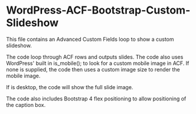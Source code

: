 # WordPress-ACF-Bootstrap-Custom-Slideshow

This file contains an Advanced Custom Fields loop to show a custom slideshow.

The code loop through ACF rows and outputs slides. The code also uses WordPress' built in is_mobile(); to look for a custom mobile image in ACF. If none is supplied, the code then uses a custom image size to render the mobile image.

If is desktop, the code will show the full slide image.

The code also includes Bootstrap 4 flex positioning to allow positioning of the caption box.
